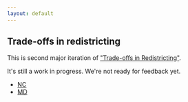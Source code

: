 ```yaml
---
layout: default
---
```


<h2>Trade-offs in redistricting</h2>

This is second major iteration of ["Trade-offs in Redistricting"](https://alecramsay.github.io/pg/).

It's still a work in progress. 
We're not ready for feedback yet.

<ul>
    <li><a href="{{ site.baseurl }}/states/NC">NC</a></li>
    <li><a href="{{ site.baseurl }}/states/MD">MD</a></li>
    <!-- <li><a href="{{ site.baseurl }}/states/PA">PA</a></li> -->
</ul>